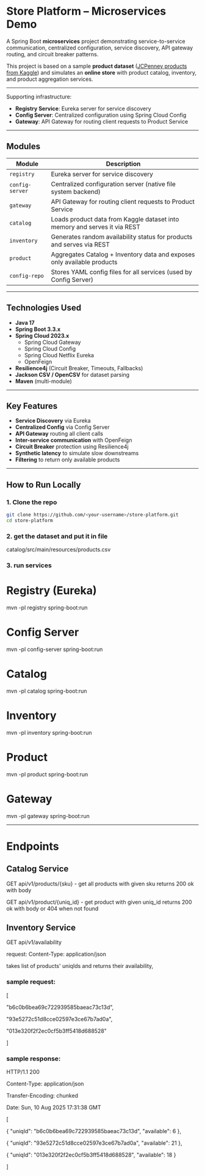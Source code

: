 # Store Platform – Microservices Demo

A Spring Boot **microservices** project demonstrating service-to-service communication, centralized configuration, service discovery, API gateway routing, and circuit breaker patterns.

This project is based on a sample **product dataset** ([JCPenney products from Kaggle](https://www.kaggle.com/PromptCloudHQ/all-jc-penny-products)) and simulates an **online store** with product catalog, inventory, and product aggregation services.

---


Supporting infrastructure:

- **Registry Service**: Eureka server for service discovery
- **Config Server**: Centralized configuration using Spring Cloud Config
- **Gateway**: API Gateway for routing client requests to Product Service

---

## Modules

| Module         | Description |
|----------------|-------------|
| `registry`     | Eureka server for service discovery |
| `config-server`| Centralized configuration server (native file system backend) |
| `gateway`      | API Gateway for routing client requests to Product Service |
| `catalog`      | Loads product data from Kaggle dataset into memory and serves it via REST |
| `inventory`    | Generates random availability status for products and serves via REST |
| `product`      | Aggregates Catalog + Inventory data and exposes only available products |
| `config-repo`  | Stores YAML config files for all services (used by Config Server) |

---

## Technologies Used

- **Java 17**
- **Spring Boot 3.3.x**
- **Spring Cloud 2023.x**
    - Spring Cloud Gateway
    - Spring Cloud Config
    - Spring Cloud Netflix Eureka
    - OpenFeign
- **Resilience4j** (Circuit Breaker, Timeouts, Fallbacks)
- **Jackson CSV / OpenCSV** for dataset parsing
- **Maven** (multi-module)

---

## Key Features

- **Service Discovery** via Eureka
- **Centralized Config** via Config Server
- **API Gateway** routing all client calls
- **Inter-service communication** with OpenFeign
- **Circuit Breaker** protection using Resilience4j
- **Synthetic latency** to simulate slow downstreams
- **Filtering** to return only available products

---

## How to Run Locally

### 1. Clone the repo
```bash
git clone https://github.com/<your-username>/store-platform.git
cd store-platform
```

### 2. get the dataset and put it in file
catalog/src/main/resources/products.csv

### 3. run services

# Registry (Eureka)
mvn -pl registry spring-boot:run

# Config Server
mvn -pl config-server spring-boot:run

# Catalog
mvn -pl catalog spring-boot:run

# Inventory
mvn -pl inventory spring-boot:run

# Product
mvn -pl product spring-boot:run

# Gateway
mvn -pl gateway spring-boot:run

---

# Endpoints

## Catalog Service

GET api/v1/products/{sku} - get all products with given sku
returns 200 ok with body

GET api/v1/product/{uniq_id} - get product with given uniq_id
returns 200 ok with body or 404 when not found

## Inventory Service

GET api/v1/availability

request:
Content-Type: application/json

takes list of products' uniqIds and returns their availability, 

### sample request:

[

"b6c0b6bea69c722939585baeac73c13d",

"93e5272c51d8cce02597e3ce67b7ad0a",

"013e320f2f2ec0cf5b3ff5418d688528"

]

### sample response:

HTTP/1.1 200

Content-Type: application/json

Transfer-Encoding: chunked

Date: Sun, 10 Aug 2025 17:31:38 GMT


[

{
"uniqId": "b6c0b6bea69c722939585baeac73c13d",
"available": 6
},

{
"uniqId": "93e5272c51d8cce02597e3ce67b7ad0a",
"available": 21
},

{
"uniqId": "013e320f2f2ec0cf5b3ff5418d688528",
"available": 18
}

]

